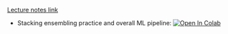 [Lecture notes link](https://github.com/girafe-ai/ml-course/blob/25s_harbour/day07_midterm_and_ensembles/ml_lect007_stacking_blending.pdf)

* Stacking ensembling practice and overall ML pipeline:
[![Open In Colab](https://colab.research.google.com/assets/colab-badge.svg)](https://colab.research.google.com/github/girafe-ai/ml-course/blob/25s_harbour/day07_midterm_and_ensembles/day07_practice_more_ensembles.ipynb)